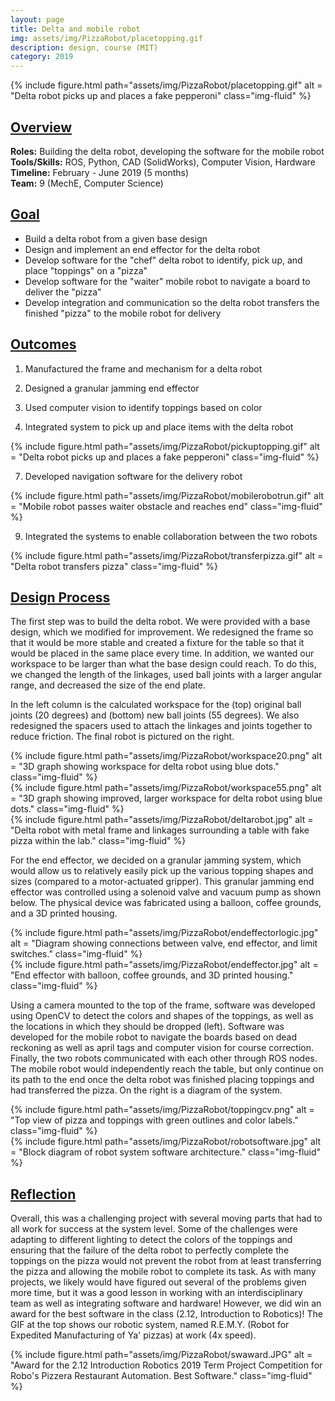 ```yaml
---
layout: page
title: Delta and mobile robot   
img: assets/img/PizzaRobot/placetopping.gif 
description: design, course (MIT)  
category: 2019
---
```

<div class="row">
    <div class="w-50 p-3" style="margin:auto">
        {% include figure.html path="assets/img/PizzaRobot/placetopping.gif" alt = "Delta robot picks up and places a fake pepperoni" class="img-fluid" %}
    </div>
</div>

## <u>Overview</u>
**Roles:** Building the delta robot, developing the software for the mobile robot   
**Tools/Skills:** ROS, Python, CAD (SolidWorks), Computer Vision, Hardware   
**Timeline:** February - June 2019 (5 months)    
**Team:** 9 (MechE, Computer Science)

## <u>Goal</u>
- Build a delta robot from a given base design
- Design and implement an end effector for the delta robot
- Develop software for the "chef" delta robot to identify, pick up, and place "toppings" on a "pizza"
- Develop software for the "waiter" mobile robot to navigate a board to deliver the "pizza"
- Develop integration and communication so the delta robot transfers the finished "pizza" to the mobile robot for delivery

## <u>Outcomes</u>
1) Manufactured the frame and mechanism for a delta robot
   
2) Designed a granular jamming end effector
    
3) Used computer vision to identify toppings based on color
   
4) Integrated system to pick up and place items with the delta robot
<div class="row">
    <div class="w-50 p-3" style="margin:auto">
        {% include figure.html path="assets/img/PizzaRobot/pickuptopping.gif" alt = "Delta robot picks up and places a fake pepperoni" class="img-fluid" %}
    </div>
</div>
   
7) Developed navigation software for the delivery robot
<div class="row">
    <div class="w-50 p-3" style="margin:auto">
        {% include figure.html path="assets/img/PizzaRobot/mobilerobotrun.gif" alt = "Mobile robot passes waiter obstacle and reaches end" class="img-fluid" %}
    </div>
</div>
   
9) Integrated the systems to enable collaboration between the two robots
<div class="row">
    <div class="w-50 p-3" style="margin:auto">
        {% include figure.html path="assets/img/PizzaRobot/transferpizza.gif" alt = "Delta robot transfers pizza" class="img-fluid" %}
    </div>
</div>

## <u>Design Process</u>
The first step was to build the delta robot. We were provided with a base design, which we modified for improvement. We redesigned the frame so that
it would be more stable and created a fixture for the table so that it would be placed in the same place every time. In addition, we wanted our workspace to be larger than what the base design could reach. To do this, we changed the length of the linkages, used ball joints with a larger angular range, and decreased the size of the end plate. 

In the left column is the calculated workspace for the (top) original ball joints (20 degrees) and (bottom) new ball joints (55 degrees). We also redesigned the spacers used to attach the linkages and joints together to reduce friction. The final robot is pictured on the right.
<div class="row">
    <div class="col-sm mt-3 mt-md-0">
        <div class="row">
            <div class="col-sm mt-3 mt-md-0">
                {% include figure.html path="assets/img/PizzaRobot/workspace20.png" alt = "3D graph showing workspace for delta robot using blue dots."  class="img-fluid" %}
            </div>
        </div>
        <div class="row">
            <div class="col-sm mt-3 mt-md-0">
                {% include figure.html path="assets/img/PizzaRobot/workspace55.png" alt = "3D graph showing improved, larger workspace for delta robot using blue dots."  class="img-fluid" %}
            </div>
        </div>
    </div>
    <div class="col-sm mt-3 mt-md-0">
        {% include figure.html path="assets/img/PizzaRobot/deltarobot.jpg" alt = "Delta robot with metal frame and linkages surrounding a table with fake pizza within the lab."  class="img-fluid" %}
    </div>
</div>

For the end effector, we decided on a granular jamming system, which would allow us to relatively easily pick up the various topping shapes and sizes (compared to a motor-actuated gripper). This granular jamming end effector was controlled using a solenoid valve and vacuum pump as shown below. The physical device was fabricated using a balloon, coffee grounds, and a 3D printed housing. 
<div class="row justify-content-sm-center">
    <div class="col-sm-8 mt-3 mt-md-0">
        {% include figure.html path="assets/img/PizzaRobot/endeffectorlogic.jpg" alt = "Diagram showing connections between valve, end effector, and limit switches." class="img-fluid" %}
    </div>
    <div class="col-sm-4 mt-3 mt-md-0">
        {% include figure.html path="assets/img/PizzaRobot/endeffector.jpg" alt = "End effector with balloon, coffee grounds, and 3D printed housing." class="img-fluid" %}
    </div>
</div>

Using a camera mounted to the top of the frame, software was developed using OpenCV to detect the colors and shapes of the toppings, as well as the locations in which they should be dropped (left). Software was developed for the mobile robot to navigate the boards based on dead reckoning as well as april tags and computer vision for course correction. Finally, the two robots communicated with each other through ROS nodes. The mobile robot would independently reach the table, but only continue on its path to the end once the delta robot was finished placing toppings and had transferred the pizza. On the right is a diagram of the system.
<div class="row justify-content-sm-center">
    <div class="col-sm-4 mt-3 mt-md-0">
        {% include figure.html path="assets/img/PizzaRobot/toppingcv.png" alt = "Top view of pizza and toppings with green outlines and color labels." class="img-fluid" %}
    </div>
    <div class="col-sm-8 mt-3 mt-md-0">
        {% include figure.html path="assets/img/PizzaRobot/robotsoftware.jpg" alt = "Block diagram of robot system software architecture." class="img-fluid" %}
    </div>
</div>

## <u>Reflection</u>
Overall, this was a challenging project with several moving parts that had to all work for success at the system level. Some of the challenges were adapting to different lighting to detect the colors of the toppings and ensuring that the failure of the delta robot to perfectly complete the toppings on the pizza would not prevent the robot from at least transferring the pizza and allowing the mobile robot to complete its task. As with many projects, we likely would have figured out several of the problems given more time, but it was a good lesson in working with an interdisciplinary team as well as integrating software and hardware! However, we did win an award for the best software in the class (2.12, Introduction to Robotics)! The GIF at the top shows our robotic system, named R.E.M.Y. (Robot for Expedited Manufacturing of Ya' pizzas) at work (4x speed).

<div class="row">
    <div class="w-50 p-3" style="margin:auto">
        {% include figure.html path="assets/img/PizzaRobot/swaward.JPG" alt = "Award for the 2.12 Introduction Robotics 2019 Term Project Competition for Robo's Pizzera Restaurant Automation. Best Software." class="img-fluid" %}
    </div>
</div>
